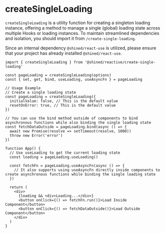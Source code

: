 # createSingleLoading

`createSingleLoading` is a utility function for creating a singleton loading instance, offering a method to manage a single (global) loading state across multiple Hooks or loading instances. To maintain streamlined dependencies and isolation, you should import it from `/create-single-loading`.

Since an internal dependency `@shined/react-use` is utilized, please ensure that your project has already installed `@shined/react-use`.

```tsx
import { createSingleLoading } from '@shined/reactive/create-single-loading'

const pageLoading = createSingleLoading(options)
const { set, get, bind, useLoading, useAsyncFn } = pageLoading

// Usage Example
// Create a single loading state
const pageLoading = createSingleLoading({
  initialValue: false, // This is the default value
  resetOnError: true, // This is the default value
})

// You can use the bind method outside of components to bind asynchronous functions while also binding the single loading state
const fetchDataOutside = pageLoading.bind(async () => {
  await new Promise(resolve => setTimeout(resolve, 1000))
  throw new Error('error')
})

function App() {
  // Use useLoading to get the current loading state
  const loading = pageLoading.useLoading()

  const fetchFn = pageLoading.useAsyncFn(async () => {
    // It also supports using useAsyncFn directly inside components to create asynchronous functions while binding the single loading state
  })

  return (
    <div>
      {loading && <div>Loading...</div>}
      <button onClick={() => fetchFn.run()}>Load Inside Component</button>
      <button onClick={() => fetchDataOutside()}>Load Outside Component</button>
    </div>
  )
}
```
